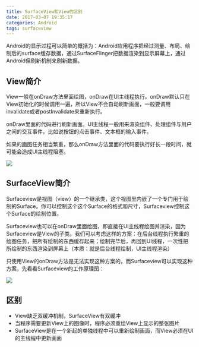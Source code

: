 ```yaml
---
title: SurfaceView和View的区别
date: 2017-03-07 19:35:17
categories: Android	
tags: surfaceview
---
```


Android的显示过程可以简单的概括为：Android应用程序把经过测量、布局、绘制后的surface缓存数据，通过SurfaceFlinger把数据渲染到显示屏幕上，通过Android但刷新机制来刷新数据。

<!-- more -->

## View简介

View一般在onDraw方法里面绘图，onDraw在UI主线程执行。onDraw默认只在View初始化的时候调用一遍，所以View不会自动刷新画面，一般要调用invalidate或者postInvalidate来重新执行。

onDraw里面的代码进行刷新画面。UI主线程一般用来渲染组件、处理组件与用户之间的交互事件，比如说按钮的点击事件、文本框的输入事件。

如果的画图任务相当繁重，那么onDraw方法里面的代码要执行好长一段时间，就可能会造成UI主线程阻塞。

![](http://o7y1sf21i.bkt.clouddn.com/blog/023/20160811221917915.png)


## SurfaceView简介

Surfaceview是视图（view）的一个继承类，这个视图里内嵌了一个专门用于绘制的Surface。你可以控制这个这个Surface的格式和尺寸，Surfaceview控制这个Surface的绘制位置。

Surfaceview也可以在onDraw里面绘图，即直接在UI主线程绘图并渲染，因为Surfaceview是View的子类。我们可以考虑这样的方案：在后台线程执行繁重的绘图任务，把所有绘制的东西缓存起来；绘制完毕后，再回到UI线程，一次性把所绘制的东西渲染到屏幕上（本质：就是后台线程绘制，UI主线程渲染）

只使用View的onDraw方法是无法实现这种方案的，而Surfaceview可以实现这种方案。先看看Surfaceview的工作原理图：

![](http://o7y1sf21i.bkt.clouddn.com/blog/023/20160811222116554)


## 区别

- View缺乏双缓冲机制，SurfaceView有双缓冲
- 当程序需要更新View上的图像时，程序必须重绘View上显示的整张图片
- SurfaceView是在一个新起的单独线程中可以重新绘制画面，而View必须在UI的主线程中更新画面

